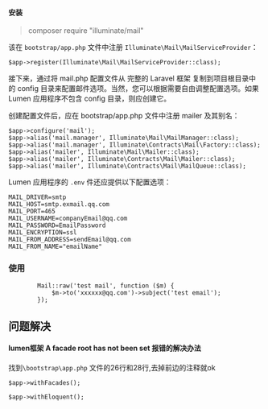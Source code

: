 #### 安装

> composer require "illuminate/mail"

该在 `bootstrap/app.php` 文件中注册 `Illuminate\Mail\MailServiceProvider`：

```
$app->register(Illuminate\Mail\MailServiceProvider::class);
```



接下来，通过将 mail.php 配置文件从 完整的 Laravel 框架 复制到项目根目录中的 config 目录来配置邮件选项。当然，您可以根据需要自由调整配置选项。如果 Lumen 应用程序不包含 config 目录，则应创建它。

创建配置文件后，应在 bootstrap/app.php 文件中注册 mailer 及其别名：

```
$app->configure('mail');
$app->alias('mail.manager', Illuminate\Mail\MailManager::class);
$app->alias('mail.manager', Illuminate\Contracts\Mail\Factory::class);
$app->alias('mailer', Illuminate\Mail\Mailer::class);
$app->alias('mailer', Illuminate\Contracts\Mail\Mailer::class);
$app->alias('mailer', Illuminate\Contracts\Mail\MailQueue::class);
```



Lumen 应用程序的 `.env` 件还应提供以下配置选项：

```
MAIL_DRIVER=smtp
MAIL_HOST=smtp.exmail.qq.com
MAIL_PORT=465
MAIL_USERNAME=companyEmail@qq.com
MAIL_PASSWORD=EmailPassword
MAIL_ENCRYPTION=ssl
MAIL_FROM_ADDRESS=sendEmail@qq.com
MAIL_FROM_NAME="emailName"
```



### 使用

```
        Mail::raw('test mail', function ($m) {
            $m->to('xxxxxx@qq.com')->subject('test email');
        });
```





## 问题解决



#### lumen框架 A facade root has not been set 报错的解决办法

找到`\bootstrap\app.php` 文件的26行和28行,去掉前边的注释就ok

```
$app->withFacades();

$app->withEloquent();
```